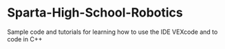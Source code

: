 # Sparta-High-School-Robotics
Sample code and tutorials for learning how to use the IDE VEXcode and to code in C++
